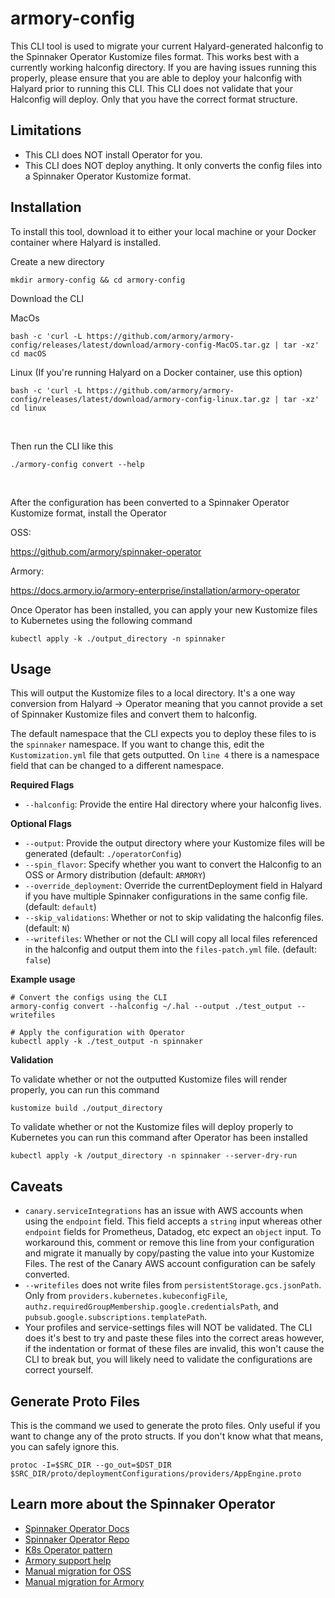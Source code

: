 # armory-config

This CLI tool is used to migrate your current Halyard-generated halconfig to the Spinnaker Operator Kustomize files format. This works best with a currently working halconfig directory. If you are having issues running this properly, please ensure that you are able to deploy your halconfig with Halyard prior to running this CLI. This CLI does not validate that your Halconfig will deploy. Only that you have the correct format structure.

## Limitations
- This CLI does NOT install Operator for you.
- This CLI does NOT deploy anything. It only converts the config files into a Spinnaker Operator Kustomize format.


## Installation
To install this tool, download it to either your local machine or your Docker container where Halyard is installed.

Create a new directory
```
mkdir armory-config && cd armory-config
```

Download the CLI


MacOs
```
bash -c 'curl -L https://github.com/armory/armory-config/releases/latest/download/armory-config-MacOS.tar.gz | tar -xz'
cd macOS
```



Linux (If you're running Halyard on a Docker container, use this option)
```
bash -c 'curl -L https://github.com/armory/armory-config/releases/latest/download/armory-config-linux.tar.gz | tar -xz'
cd linux
```
<br />

Then run the CLI like this
```
./armory-config convert --help
```
<br />


After the configuration has been converted to a Spinnaker Operator Kustomize format, install the Operator

OSS:

https://github.com/armory/spinnaker-operator

Armory:

https://docs.armory.io/armory-enterprise/installation/armory-operator


Once Operator has been installed, you can apply your new Kustomize files to Kubernetes using the following command


```
kubectl apply -k ./output_directory -n spinnaker
```

## Usage
This will output the Kustomize files to a local directory. It's a one way conversion from Halyard -> Operator meaning that you cannot provide a set of Spinnaker Kustomize files and convert them to halconfig.

The default namespace that the CLI expects you to deploy these files to is the `spinnaker` namespace. If you want to change this, edit the `Kustomization.yml` file that gets outputted. On `line 4` there is a namespace field that can be changed to a different namespace.

**Required Flags**
- `--halconfig`: Provide the entire Hal directory where your halconfig lives.

**Optional Flags**
- `--output`: Provide the output directory where your Kustomize files will be generated (default: `./operatorConfig`)
- `--spin_flavor`: Specify whether you want to convert the Halconfig to an OSS or Armory distribution (default: `ARMORY`)
- `--override_deployment`: Override the currentDeployment field in Halyard if you have multiple Spinnaker configurations in the same config file. (default: `default`)
- `--skip_validations`: Whether or not to skip validating the halconfig files. (default: `N`)
- `--writefiles`: Whether or not the CLI will copy all local files referenced in the halconfig and output them into the `files-patch.yml` file. (default: `false`)

**Example usage**

```
# Convert the configs using the CLI
armory-config convert --halconfig ~/.hal --output ./test_output --writefiles

# Apply the configuration with Operator
kubectl apply -k ./test_output -n spinnaker
```

**Validation**

To validate whether or not the outputted Kustomize files will render properly, you can run this command

```
kustomize build ./output_directory
```

To validate whether or not the Kustomize files will deploy properly to Kubernetes you can run this command after Operator has been installed

```
kubectl apply -k /output_directory -n spinnaker --server-dry-run
```

## Caveats
- `canary.serviceIntegrations` has an issue with AWS accounts when using the `endpoint` field. This field accepts a `string` input whereas other `endpoint` fields for Prometheus, Datadog, etc expect an `object` input. To workaround this, comment or remove this line from your configuration and migrate it manually by copy/pasting the value into your Kustomize Files. The rest of the Canary AWS account configuration can be safely converted.
-  `--writefiles` does not write files from `persistentStorage.gcs.jsonPath`. Only from `providers.kubernetes.kubeconfigFile`, `authz.requiredGroupMembership.google.credentialsPath`, and `pubsub.google.subscriptions.templatePath`.
- Your profiles and service-settings files will NOT be validated. The CLI does it's best to try and paste these files into the correct areas however, if the indentation or format of these files are invalid, this won't cause the CLI to break but, you will likely need to validate the configurations are correct yourself.

## Generate Proto Files


This is the command we used to generate the proto files. Only useful if you want to change any of the proto structs. If you don't know what that means, you can safely ignore this.


```
protoc -I=$SRC_DIR --go_out=$DST_DIR $SRC_DIR/proto/deploymentConfigurations/providers/AppEngine.proto
```

## Learn more about the Spinnaker Operator
- [Spinnaker Operator Docs](https://docs.armory.io/armory-enterprise/installation/armory-operator)
- [Spinnaker Operator Repo](https://github.com/armory/spinnaker-operator)
- [K8s Operator pattern](https://kubernetes.io/docs/concepts/extend-kubernetes/operator/)
- [Armory support help](https://support.armory.io/support)
- [Manual migration for OSS](https://github.com/armory/spinnaker-operator/blob/master/doc/migrate.md)
- [Manual migration for Armory](https://docs.armory.io/armory-enterprise/installation/armory-operator/hal-op-migration/)
